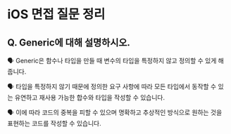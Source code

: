 # iOS 면접 질문 정리

## Q. Generic에 대해 설명하시오.

🗣️ Generic은 함수나 타입을 만들 때 변수의 타입을 특정하지 않고 정의할 수 있게 해줍니다.

🗣️ 타입을 특정하지 않기 때문에 정의한 요구 사항에 따라 모든 타입에서 동작할 수 있는 유연하고 재사용 가능한 합수와 타입을 작성할 수 있습니다.

🗣️ 이에 따라 코드의 중복을 피할 수 있으며 명확하고 추상적인 방식으로 원하는 것을 표현하는 코드를 작성할 수 있습니다.
